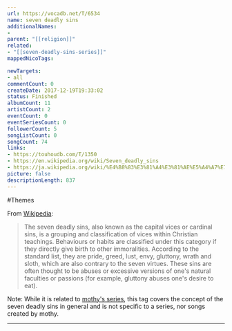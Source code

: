 ```yaml
---
url: https://vocadb.net/T/6534
name: seven deadly sins
additionalNames: 
- 
parent: "[[religion]]"
related:
- "[[seven-deadly-sins-series]]"
mappedNicoTags:

newTargets:
- all
commentCount: 0
createDate: 2017-12-19T19:33:02
status: Finished
albumCount: 11
artistCount: 2
eventCount: 0
eventSeriesCount: 0
followerCount: 5
songListCount: 0
songCount: 74
links: 
- https://touhoudb.com/T/1350
- https://en.wikipedia.org/wiki/Seven_deadly_sins
- https://ja.wikipedia.org/wiki/%E4%B8%83%E3%81%A4%E3%81%AE%E5%A4%A7%E7%BD%AA
picture: false
descriptionLength: 837
---
```


#Themes

From [Wikipedia](https://en.wikipedia.org/wiki/Seven_deadly_sins):
>The seven deadly sins, also known as the capital vices or cardinal sins, is a grouping and classification of vices within Christian teachings. Behaviours or habits are classified under this category if they directly give birth to other immoralities. According to the standard list, they are pride, greed, lust, envy, gluttony, wrath and sloth, which are also contrary to the seven virtues. These sins are often thought to be abuses or excessive versions of one's natural faculties or passions (for example, gluttony abuses one's desire to eat).

Note: While it is related to [mothy's series](https://vocadb.net/T/7013/seven-deadly-sins-series), this tag covers the concept of the seven deadly sins in general and is not specific to a series, nor songs created by mothy.

---

